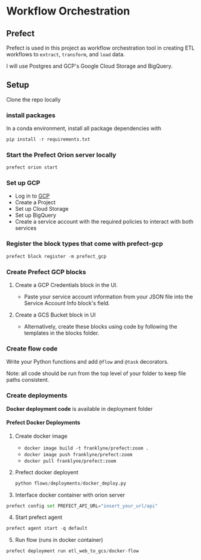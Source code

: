 # Workflow Orchestration

## Prefect

Prefect is used in this project as workflow orchestration tool in creating ETL workflows to `extract`, `transform`, and `load` data.

I will use Postgres and GCP's Google Cloud Storage and BigQuery.

## Setup

Clone the repo locally

### install packages

In a conda environment, install all package dependencies with

```Python
pip install -r requirements.txt
```

### Start the Prefect Orion server locally

```python
prefect orion start
```

### Set up GCP

- Log in to [GCP](<https://cloud.google.com/>)
- Create a Project
- Set up Cloud Storage
- Set up BigQuery
- Create a service account with the required policies to interact with both services

### Register the block types that come with prefect-gcp

```python
prefect block register -m prefect_gcp
```

### Create Prefect GCP blocks

1) Create a GCP Credentials block in the UI.

   - Paste your service account information from your JSON file into the Service Account Info block's field.

2) Create a GCS Bucket block in UI

   - Alternatively, create these blocks using code by following the templates in the blocks folder.

### Create flow code

Write your Python functions and add `@flow` and `@task` decorators.

Note: all code should be run from the top level of your folder to keep file paths consistent.

### Create deployments

**Docker deployment code** is available in deployment folder

#### Prefect Docker Deployments 

1) Create docker image
   - `docker image build -t franklyne/prefect:zoom .`
   - `docker image push franklyne/prefect:zoom`
   - `docker pull franklyne/prefect:zoom`

2) Prefect docker deployent

   ```python
   python flows/deployments/docker_deploy.py
   ```

3) Interface docker container with orion server

```python
prefect config set PREFECT_API_URL="insert_your_url/api"
```

4) Start prefect agent

```python
prefect agent start -q default
```

5) Run flow (runs in docker container)

```python
prefect deployment run etl_web_to_gcs/docker-flow
```
